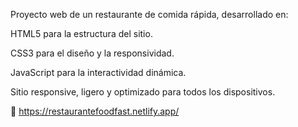 Proyecto web de un restaurante de comida rápida, desarrollado en:

HTML5 para la estructura del sitio.

CSS3 para el diseño y la responsividad.

JavaScript para la interactividad dinámica.

Sitio responsive, ligero y optimizado para todos los dispositivos.

🔗 https://restaurantefoodfast.netlify.app/
